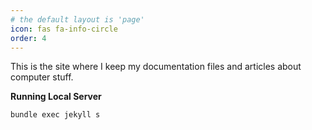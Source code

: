 ```yaml
---
# the default layout is 'page'
icon: fas fa-info-circle
order: 4
---
```


This is the site where I keep my documentation files and articles about computer stuff.


**Running Local Server**

```terminal
bundle exec jekyll s
```
